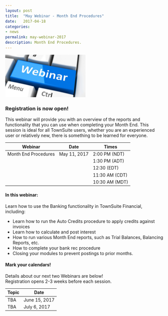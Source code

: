 ```yaml
---
layout: post
title:  "May Webinar - Month End Procedures"
date:   2017-04-18  
categories:
- news
permalink: may-webinar-2017
description: Month End Procedures.
---
```


![Webinar](/images/webinar.png "Webinar")


### **Registration is now open!** 

This webinar will provide you with an overview of the reports and functionality that you can use when completing your Month End. This session is ideal for all TownSuite users, whether you are an experienced user or relatively new, there is something to be learned for everyone. 


| Webinar | Date | Times |
| ---- | ---- | ---- |
| Month End Procedures | May 11, 2017 | 2:00 PM (NDT) |
| | | 1:30 PM (ADT) |
| | | 12:30 (EDT) |
| | | 11:30 AM (CDT) |
| | | 10:30 AM (MDT) |

#### **In this webinar:**  

Learn how to use the Banking functionality in TownSuite Financial, including: 


- Learn how to run the Auto Credits procedure to apply credits against invoices
- Learn how to calculate and post interest
- How to run various Month End reports, such as Trial Balances, Balancing Reports, etc.
- How to complete your bank rec procedure
- Closing your modules to prevent postings to prior months.


#### **Mark your calendars!**

Details about our next two Webinars are below!  
Registration opens 2-3 weeks before each session.

| Topic | Date |
| ---- | ---- |
| TBA | June 15, 2017 |
| TBA | July 6, 2017 |

